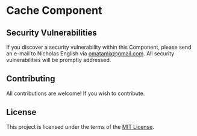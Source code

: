 # Cache Component
## Security Vulnerabilities
If you discover a security vulnerability within this Component, please send an e-mail to Nicholas English via [omatamix@gmail.com](mailto:omatamix@gmail.com). All security vulnerabilities will be promptly addressed.
## Contributing
All contributions are welcome! If you wish to contribute.
## License
This project is licensed under the terms of the [MIT License](https://opensource.org/licenses/MIT).
